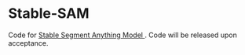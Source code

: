 # Stable-SAM

Code for [Stable Segment Anything Model
](https://arxiv.org/abs/2311.15776).
Code will be released upon acceptance.
